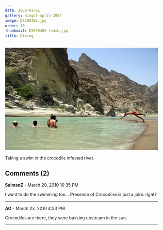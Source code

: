 ```yaml
---
date: 2003-01-01
gallery: hingol-april-2007
image: DSC00406.jpg
order: 30
thumbnail: DSC00406-thumb.jpg
title: Diving
---
```


![Diving](./DSC00406.jpg)

Taking a swim in the crocodile infested river.

<div id="comments">

## Comments (2)

**SalmanZ** - March 20, 2010 10:35 PM

I want to do the swimming too... Presence of Crocodiles is just a joke. right?

---

**AO** - March 23, 2010  4:23 PM

Crocodiles are there, they were basking upstream in the sun.

---

</div>